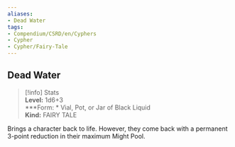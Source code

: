 ```yaml
---
aliases:
- Dead Water
tags:
- Compendium/CSRD/en/Cyphers
- Cypher
- Cypher/Fairy-Tale
---
```


  
## Dead Water  
>[!info] Stats  
> **Level:** 1d6+3  
> ***Form: * Vial, Pot, or Jar of Black Liquid  
> **Kind:** FAIRY TALE
  
Brings a character back to life. However, they come back with a permanent 3-point reduction in their maximum Might Pool.